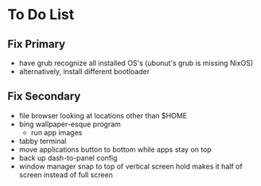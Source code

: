 # To Do List

## Fix Primary

- have grub recognize all installed OS's (ubunut's grub is missing NixOS)
- alternatively, install different bootloader

## Fix Secondary

- file browser looking at locations other than $HOME
- bing wallpaper-esque program
  - run app images
- tabby terminal
- move applications button to bottom while apps stay on top
- back up dash-to-panel config
- window manager snap to top of vertical screen hold makes it half of screen instead of full screen
